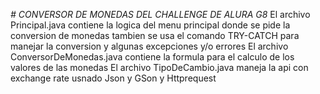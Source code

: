 <em> # CONVERSOR DE MONEDAS DEL CHALLENGE DE ALURA G8 </em>
El archivo Principal.java contiene la logica del menu principal donde se pide la conversion de monedas
tambien se usa el comando TRY-CATCH para manejar la conversion y algunas excepciones y/o errores 
El archivo ConversorDeMonedas.java contiene la formula para el calculo de los valores de las monedas
El archivo TipoDeCambio.java maneja la api con exchange rate usnado Json y GSon y Httprequest
